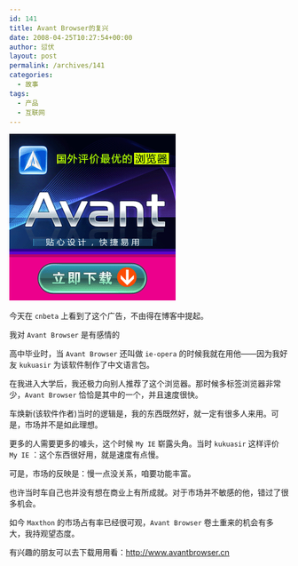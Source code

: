 ```yaml
---
id: 141
title: Avant Browser的复兴
date: 2008-04-25T10:27:54+00:00
author: 愆伏
layout: post
permalink: /archives/141
categories:
  - 故事
tags:
  - 产品
  - 互联网
---
```

![avant browser](/wp-content/uploads/200804/25_102851_300x300.gif)

今天在 `cnbeta` 上看到了这个广告，不由得在博客中提起。
  
我对 `Avant Browser` 是有感情的
  
高中毕业时，当 `Avant Browser` 还叫做 `ie-opera` 的时候我就在用他——因为我好友 `kukuasir` 为该软件制作了中文语言包。
  
在我进入大学后，我还极力向别人推荐了这个浏览器。那时候多标签浏览器非常少，`Avant Browser` 恰恰是其中的一个，并且速度很快。
  
车焕新(该软件作者)当时的逻辑是，我的东西既然好，就一定有很多人来用。可是，市场并不是如此理想。
  
更多的人需要更多的噱头，这个时候 `My IE` 崭露头角。当时 `kukuasir` 这样评价 `My IE` ：这个东西很好用，就是速度有点慢。
  
可是，市场的反映是：慢一点没关系，咱要功能丰富。
  
也许当时车自己也并没有想在商业上有所成就。对于市场并不敏感的他，错过了很多机会。
  
如今 `Maxthon` 的市场占有率已经很可观，`Avant Browser` 卷土重来的机会有多大，我持观望态度。

有兴趣的朋友可以去下载用用看：<http://www.avantbrowser.cn>